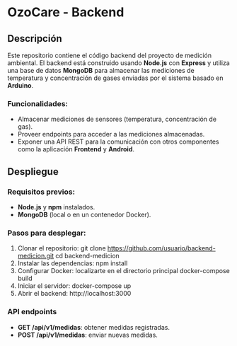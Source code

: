 # OzoCare - Backend

## Descripción

Este repositorio contiene el código backend del proyecto de medición ambiental. El backend está construido usando **Node.js** con **Express** y utiliza una base de datos **MongoDB** para almacenar las mediciones de temperatura y concentración de gases enviadas por el sistema basado en **Arduino**.

### Funcionalidades:
- Almacenar mediciones de sensores (temperatura, concentración de gas).
- Proveer endpoints para acceder a las mediciones almacenadas.
- Exponer una API REST para la comunicación con otros componentes como la aplicación **Frontend** y **Android**.

## Despliegue

### Requisitos previos:
- **Node.js** y **npm** instalados.
- **MongoDB** (local o en un contenedor Docker).

### Pasos para desplegar:

1. Clonar el repositorio:
    git clone https://github.com/usuario/backend-medicion.git
    cd backend-medicion
2. Instalar las dependencias:
    npm install
3. Configurar Docker:
    localizarte en el directorio principal
    docker-compose build
4. Iniciar el servidor:
    docker-compose up
5. Abrir el backend:
    http://localhost:3000

### API endpoints
- **GET /api/v1/medidas**: obtener medidas registradas.
- **POST /api/v1/medidas**: enviar nuevas medidas.